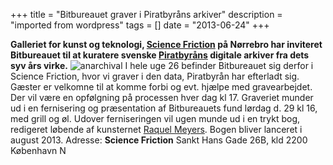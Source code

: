 +++
title = "Bitbureauet graver i Piratbyråns arkiver"
description = "imported from wordpress"
tags = []
date = "2013-06-24"
+++

**Galleriet for kunst og teknologi, [Science Friction](http://sciencefriction.dk/ "Science Friction" ) på Nørrebro har inviteret Bitbureauet til at kuratere svenske [Piratbyråns](http://www.piratbyran.org/ "Lukket for eftertanke" ) digitale arkiver fra dets syv års virke.** ![anarchival](https://bitbureauet.dk/wp-content/uploads/2013/06/q22.png) I hele uge 26 befinder Bitbureauet sig derfor i Science Friction, hvor vi graver i den data, Piratbyrån har efterladt sig. Gæster er velkomne til at komme forbi og evt. hjælpe med gravearbejdet. Der vil være en opfølgning på processen hver dag kl 17. Graveriet munder ud i en fernisering og præsentation af Bitbureauets fund lørdag d. 29 kl 16, med grill og øl. Udover ferniseringen vil ugen munde ud i en trykt bog, redigeret løbende af kunsternet [Raquel Meyers](http://www.raquelmeyers.com/ "Raquel Meyers" ). Bogen bliver lanceret i august 2013. Adresse: **Science Friction** Sankt Hans Gade 26B, kld 2200 København N


